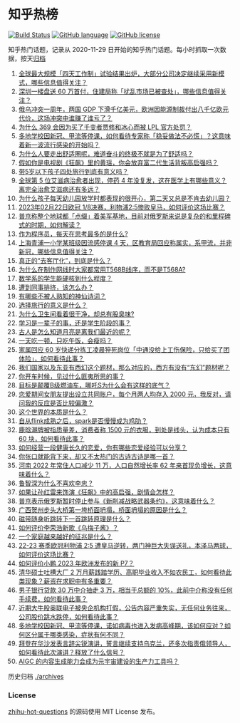 # 知乎热榜
[![Build Status](https://github.com/ToWeLong/zhihu-hot-questions/workflows/CI/badge.svg)](https://github.com/ToWeLong/zhihu-hot-questions/actions)
[![GitHub language](https://img.shields.io/badge/language-golang-orange.svg)](https://golang.org/)
[![GitHub license](https://img.shields.io/github/license/ToWeLong/zhihu-hot-questions)](https://github.com/ToWeLong/zhihu-hot-questions/blob/main/LICENSE)

知乎热门话题，记录从 2020-11-29 日开始的知乎热门话题。每小时抓取一次数据，按天[归档](./archives)

<!-- BEGIN -->

1. [全球最大规模「四天工作制」试验结果出炉，大部分公司决定继续采用新模式，哪些信息值得关注？](https://www.zhihu.com/question/585370295)
1. [深圳一楼盘送 60 万首付，住建局称「扰乱市场已被查处」，哪些信息值得关注？](https://www.zhihu.com/question/585173984)
1. [俄乌冲突一周年，两国 GDP 下滑千亿美元，欧洲因能源制裁付出八千亿欧元代价，这场冲突中谁赚了谁亏了？](https://www.zhihu.com/question/584915652)
1. [为什么 369 会因为买了千变者贾修和冰心而被 LPL 官方处罚？](https://www.zhihu.com/question/585324084)
1. [多地学校因新冠、甲流等停课，如何看待专家称「稳妥做法不必慌」？这意味着新一波流行感染的开始吗？](https://www.zhihu.com/question/585386340)
1. [为什么人要走出舒适圈呢，难道奋斗的终极不就是为了舒适吗？](https://www.zhihu.com/question/314198098)
1. [假如你是电视剧《狂飙》里的黄瑶，你会放弃富二代生活背叛高启强吗？](https://www.zhihu.com/question/581861622)
1. [带5岁以下孩子四处旅行到底有意义吗？](https://www.zhihu.com/question/573814145)
1. [全球第 5 位艾滋病治愈者出现，停药 4 年没复发，这在医学上有哪些意义？离完全治愈艾滋病还有多远？](https://www.zhihu.com/question/585376358)
1. [为什么孩子每天幼儿园放学时都表现的很开心，第二天又总是不肯去幼儿园？](https://www.zhihu.com/question/584051026)
1. [2023年02月22日欧冠 1/8决赛，利物浦2:5惨败皇马，如何评价这场比赛？](https://www.zhihu.com/question/585487277)
1. [普京称整个地球都「点缀」着美军基地，目前对俄罗斯来说是复杂的和里程碑式的时期，如何解读？](https://www.zhihu.com/question/585380704)
1. [作为程序员，每天在思考最多的是什么?](https://www.zhihu.com/question/585092911)
1. [上海青浦一小学某班级因流感停课 4 天，区教育局回应称属实，系甲流，并非新冠，哪些信息值得关注？](https://www.zhihu.com/question/585305548)
1. [真正的“去客厅化”，到底是什么？](https://www.zhihu.com/question/585223696)
1. [为什么在制作网线时大家都常用T568B线序，而不是T568A?](https://www.zhihu.com/question/496296612)
1. [数学系的学生能硬核到什么程度？](https://www.zhihu.com/question/364873334)
1. [遭到同事排挤，该怎么办？](https://www.zhihu.com/question/584121937)
1. [有哪些不被人熟知的神仙诗词？](https://www.zhihu.com/question/494296827)
1. [选择旅行的意义是什么？](https://www.zhihu.com/question/584643753)
1. [为什么卫生间看着很干净，却总有股臭味?](https://www.zhihu.com/question/582901137)
1. [学习是一辈子的事，还是学生阶段的事？](https://www.zhihu.com/question/584159443)
1. [古人是怎么知道月亮是离我们最近的呢？](https://www.zhihu.com/question/581294229)
1. [一天吃一顿，只吃午饭，会瘦吗？](https://www.zhihu.com/question/584980668)
1. [家属回应 60 岁快递分拣工凌晨猝死岗位「中通没给上工伤保险，只给买了团体险」，如何看待此事？](https://www.zhihu.com/question/585326925)
1. [我们国家以及东亚有西幻这个题材，那么对应的，西方有没有“东幻”题材呢？](https://www.zhihu.com/question/399821361)
1. [你开车时候，见过什么匪夷所思的事？](https://www.zhihu.com/question/582137360)
1. [目标是颠覆B级燃油车，哪吒S为什么会有这样的底气？](https://www.zhihu.com/question/584366406)
1. [恋爱期间女朋友提出设立共同账户，每个月两人均存入 2000 元，我反对，请问我的反应是否比较偏激？](https://www.zhihu.com/question/583568748)
1. [这个世界的本质是什么？](https://www.zhihu.com/question/25060606)
1. [自从flink成熟之后，spark是否慢慢成为鸡肋？](https://www.zhihu.com/question/306432813)
1. [鹿晗潮牌被指质量差，消费者称 1500 元的衣服，到处是线头，认为成本只有 60 块，如何看待此事？](https://www.zhihu.com/question/584561700)
1. [如何经营一段健康长久的恋爱，你有哪些恋爱经验可以分享？](https://www.zhihu.com/question/582972456)
1. [你张口就能背下来，却又不太热门的古诗古诗是哪一首？](https://www.zhihu.com/question/573862358)
1. [河南 2022 年常住人口减少 11 万，人口自然增长率 62 年来首现负增长，这意味着什么？](https://www.zhihu.com/question/585323977)
1. [鲁智深为什么不喜欢李忠？](https://www.zhihu.com/question/583560382)
1. [如果让孙红雷来饰演《狂飙》中的高启强，剧情会怎样？](https://www.zhihu.com/question/584628705)
1. [普京表示俄罗斯暂时停止参与《新削减战略武器条约》，这意味着什么？](https://www.zhihu.com/question/585406361)
1. [广西贺州步头大桥第一垮桥面坍塌，桥面坍塌的原因是什么？](https://www.zhihu.com/question/585105783)
1. [磁带随身听跳转下一首跳转原理是什么？](https://www.zhihu.com/question/585094931)
1. [如何评价李荣浩新歌《乌梅子酱》？](https://www.zhihu.com/question/567887411)
1. [一个家庭越来越好的征兆是什么？](https://www.zhihu.com/question/555044022)
1. [22-23 赛季欧冠利物浦 2:5 遭皇马逆转，两门神巨大失误送礼，本泽马两球，如何评价这场比赛？](https://www.zhihu.com/question/585478996)
1. [如何评价小鹏 2023 年欧洲发布的新 P7？](https://www.zhihu.com/question/582003330)
1. [清华硕士吐槽大厂 2 万月薪践踏学历、高职毕业收入不如农民工，如何看待此类现象？薪资在求职中有多重要？](https://www.zhihu.com/question/585306103)
1. [男子银行贷款 30 万中介抽走 3 万，相当于总额的 10%，此前中介称没有任何手续费，如何看待此事？](https://www.zhihu.com/question/585343516)
1. [近期大牛股奥联电子被央企机构打假，公告内容严重失实，无任何业务往来，公司股价跳水跌停，如何看待此事？](https://www.zhihu.com/question/585321514)
1. [多地学校因新冠、甲流等停课，诺如病毒也进入发病高峰期，该如何应对？如何区分属于哪类感染，症状有何不同？](https://www.zhihu.com/question/585502503)
1. [拜登在华沙发表言辞尖锐演讲，誓言继续支持乌克兰，还多次指责俄领导人，如何看待此次演讲？释放了什么信号？](https://www.zhihu.com/question/585510181)
1. [AIGC 的内容生成能力会成为元宇宙建设的生产力工具吗？](https://www.zhihu.com/question/585103099)

<!-- END -->

历史归档 [./archives](./archives)


### License
[zhihu-hot-questions](https://github.com/towelong/zhihu-hot-questions) 的源码使用 MIT License 发布。